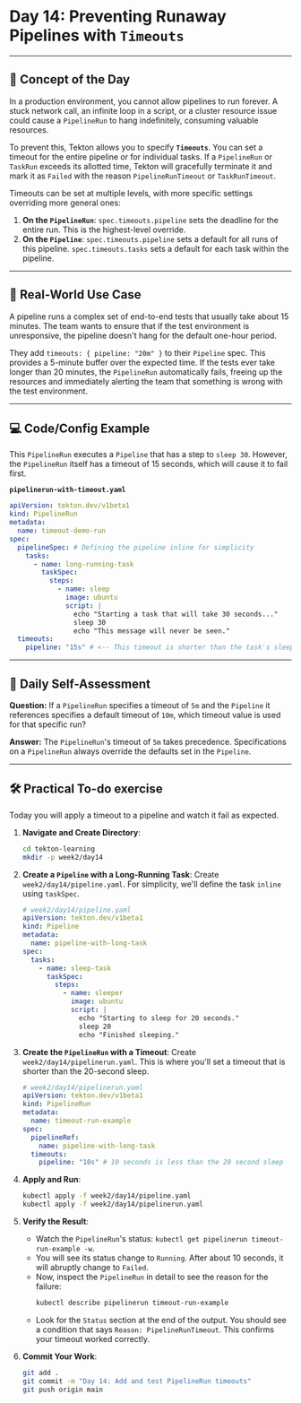 # Day 14: Preventing Runaway Pipelines with `Timeouts`
---
## 🧠 Concept of the Day

In a production environment, you cannot allow pipelines to run forever. A stuck network call, an infinite loop in a script, or a cluster resource issue could cause a `PipelineRun` to hang indefinitely, consuming valuable resources.

To prevent this, Tekton allows you to specify **`Timeouts`**. You can set a timeout for the entire pipeline or for individual tasks. If a `PipelineRun` or `TaskRun` exceeds its allotted time, Tekton will gracefully terminate it and mark it as `Failed` with the reason `PipelineRunTimeout` or `TaskRunTimeout`.

Timeouts can be set at multiple levels, with more specific settings overriding more general ones:
1.  **On the `PipelineRun`**: `spec.timeouts.pipeline` sets the deadline for the entire run. This is the highest-level override.
2.  **On the `Pipeline`**: `spec.timeouts.pipeline` sets a default for all runs of this pipeline. `spec.timeouts.tasks` sets a default for each task within the pipeline.

---
## 💼 Real-World Use Case

A pipeline runs a complex set of end-to-end tests that usually take about 15 minutes. The team wants to ensure that if the test environment is unresponsive, the pipeline doesn't hang for the default one-hour period.

They add `timeouts: { pipeline: "20m" }` to their `Pipeline` spec. This provides a 5-minute buffer over the expected time. If the tests ever take longer than 20 minutes, the `PipelineRun` automatically fails, freeing up the resources and immediately alerting the team that something is wrong with the test environment.

---
## 💻 Code/Config Example

This `PipelineRun` executes a `Pipeline` that has a step to `sleep 30`. However, the `PipelineRun` itself has a timeout of 15 seconds, which will cause it to fail first.

**`pipelinerun-with-timeout.yaml`**
```yaml
apiVersion: tekton.dev/v1beta1
kind: PipelineRun
metadata:
  name: timeout-demo-run
spec:
  pipelineSpec: # Defining the pipeline inline for simplicity
    tasks:
      - name: long-running-task
        taskSpec:
          steps:
            - name: sleep
              image: ubuntu
              script: |
                echo "Starting a task that will take 30 seconds..."
                sleep 30
                echo "This message will never be seen."
  timeouts:
    pipeline: "15s" # <-- This timeout is shorter than the task's sleep duration
```

---
## 🤔 Daily Self-Assessment

**Question:** If a `PipelineRun` specifies a timeout of `5m` and the `Pipeline` it references specifies a default timeout of `10m`, which timeout value is used for that specific run?

**Answer:** The `PipelineRun`'s timeout of `5m` takes precedence. Specifications on a `PipelineRun` always override the defaults set in the `Pipeline`.

---
## 🛠️ Practical To-do exercise

Today you will apply a timeout to a pipeline and watch it fail as expected.

1.  **Navigate and Create Directory**:
    ```bash
    cd tekton-learning
    mkdir -p week2/day14
    ```

2.  **Create a `Pipeline` with a Long-Running Task**: Create `week2/day14/pipeline.yaml`. For simplicity, we'll define the task `inline` using `taskSpec`.
    ```yaml
    # week2/day14/pipeline.yaml
    apiVersion: tekton.dev/v1beta1
    kind: Pipeline
    metadata:
      name: pipeline-with-long-task
    spec:
      tasks:
        - name: sleep-task
          taskSpec:
            steps:
              - name: sleeper
                image: ubuntu
                script: |
                  echo "Starting to sleep for 20 seconds."
                  sleep 20
                  echo "Finished sleeping."
    ```

3.  **Create the `PipelineRun` with a Timeout**: Create `week2/day14/pipelinerun.yaml`. This is where you'll set a timeout that is shorter than the 20-second sleep.
    ```yaml
    # week2/day14/pipelinerun.yaml
    apiVersion: tekton.dev/v1beta1
    kind: PipelineRun
    metadata:
      name: timeout-run-example
    spec:
      pipelineRef:
        name: pipeline-with-long-task
      timeouts:
        pipeline: "10s" # 10 seconds is less than the 20 second sleep
    ```

4.  **Apply and Run**:
    ```bash
    kubectl apply -f week2/day14/pipeline.yaml
    kubectl apply -f week2/day14/pipelinerun.yaml
    ```

5.  **Verify the Result**:
    * Watch the `PipelineRun`'s status: `kubectl get pipelinerun timeout-run-example -w`.
    * You will see its status change to `Running`. After about 10 seconds, it will abruptly change to `Failed`.
    * Now, inspect the `PipelineRun` in detail to see the reason for the failure:
        ```bash
        kubectl describe pipelinerun timeout-run-example
        ```
    * Look for the `Status` section at the end of the output. You should see a condition that says `Reason: PipelineRunTimeout`. This confirms your timeout worked correctly.

6.  **Commit Your Work**:
    ```bash
    git add .
    git commit -m "Day 14: Add and test PipelineRun timeouts"
    git push origin main
    ```
